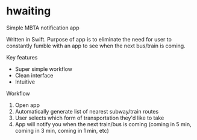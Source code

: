 # hwaiting
Simple MBTA notification app

Written in Swift. Purpose of app is to eliminate the need for user to constantly fumble with an app to see when the next bus/train is coming.

Key features
- Super simple workflow
- Clean interface
- Intuitive

Workflow
1. Open app
2. Automatically generate list of nearest subway/train routes
3. User selects which form of transportation they'd like to take
4. App will notify you when the next train/bus is coming (coming in 5 min, coming in 3 min, coming in 1 min, etc)
 
